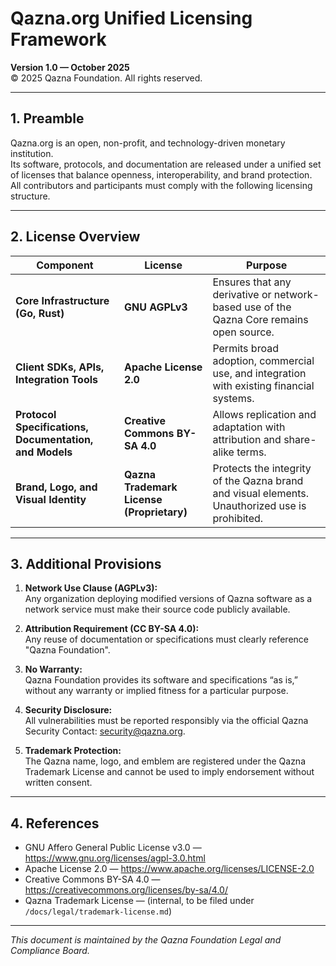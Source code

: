 # Qazna.org Unified Licensing Framework  
**Version 1.0 — October 2025**  
© 2025 Qazna Foundation. All rights reserved.

---

## 1. Preamble

Qazna.org is an open, non-profit, and technology-driven monetary institution.  
Its software, protocols, and documentation are released under a unified set of licenses that balance openness, interoperability, and brand protection.  
All contributors and participants must comply with the following licensing structure.

---

## 2. License Overview

| Component | License | Purpose |
|------------|----------|----------|
| **Core Infrastructure (Go, Rust)** | **GNU AGPLv3** | Ensures that any derivative or network-based use of the Qazna Core remains open source. |
| **Client SDKs, APIs, Integration Tools** | **Apache License 2.0** | Permits broad adoption, commercial use, and integration with existing financial systems. |
| **Protocol Specifications, Documentation, and Models** | **Creative Commons BY-SA 4.0** | Allows replication and adaptation with attribution and share-alike terms. |
| **Brand, Logo, and Visual Identity** | **Qazna Trademark License (Proprietary)** | Protects the integrity of the Qazna brand and visual elements. Unauthorized use is prohibited. |

---

## 3. Additional Provisions

1. **Network Use Clause (AGPLv3):**  
   Any organization deploying modified versions of Qazna software as a network service must make their source code publicly available.

2. **Attribution Requirement (CC BY-SA 4.0):**  
   Any reuse of documentation or specifications must clearly reference "Qazna Foundation".

3. **No Warranty:**  
   Qazna Foundation provides its software and specifications “as is,” without any warranty or implied fitness for a particular purpose.

4. **Security Disclosure:**  
   All vulnerabilities must be reported responsibly via the official Qazna Security Contact: [security@qazna.org](mailto:security@qazna.org).

5. **Trademark Protection:**  
   The Qazna name, logo, and emblem are registered under the Qazna Trademark License and cannot be used to imply endorsement without written consent.

---

## 4. References

- GNU Affero General Public License v3.0 — https://www.gnu.org/licenses/agpl-3.0.html  
- Apache License 2.0 — https://www.apache.org/licenses/LICENSE-2.0  
- Creative Commons BY-SA 4.0 — https://creativecommons.org/licenses/by-sa/4.0/  
- Qazna Trademark License — (internal, to be filed under `/docs/legal/trademark-license.md`)

---

*This document is maintained by the Qazna Foundation Legal and Compliance Board.*